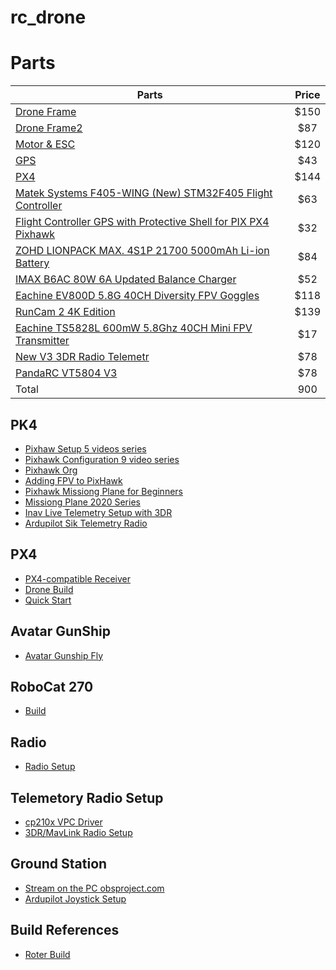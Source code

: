 # rc_drone

# Parts
| Parts | Price | 
|----------|:-------------:|
| [Drone Frame](https://www.amazon.com.au/FPVDrone-Racing-Carbon-Quadcopter-Freestyle/dp/B086X2JZD6/ref=sr_1_6?dchild=1&keywords=drone+frame&qid=1620382446&sr=8-6) | $150 |
| [Drone Frame2](https://www.amazon.com.au/iFlight-Titan-V1-3-Drone-Frame/dp/B0851BWBCJ/ref=sr_1_7?dchild=1&keywords=drone+frame&qid=1620382446&sr=8-7)| $87|
| [Motor & ESC](https://www.amazon.com.au/abcGoodefg-Brushless-Accessories-Quadcopter-Helicopter/dp/B08DXYNZS3/ref=sr_1_31?dchild=1&keywords=drone+motor+set&qid=1620382635&sr=8-31 )| $120 |
| [GPS](https://www.amazon.com.au/Compass-Protective-Antenna-Pixhawk-Control/dp/B07MQ3S67N/ref=sr_1_22?dchild=1&keywords=px4&qid=1620382911&sr=8-22)| $43|
| [PX4](https://www.amazon.com.au/dp/B07CHQ7SZ4?psc=1&pf_rd_p=54b7f949-efba-4e50-b9ed-7a8ba4b04d57&pf_rd_r=QB0QS9AM8KY12QC8AQAE&pd_rd_wg=lmJso&pd_rd_i=B07CHQ7SZ4&pd_rd_w=9Jp0b&pd_rd_r=d9170b01-f695-4f0a-af3a-88d6560ebb9e&ref_=pd_luc_rh_crh_rh_bxgy_reranked_01_01_t_img_lh)| $144|
|[Matek Systems F405-WING (New) STM32F405 Flight Controller ](https://www.banggood.com/Matek-Systems-F405-WING-(New)-STM32F405-Flight-Controller-Built-in-OSD-for-RC-Airplane-Fixed-Wing-p-1292190.html?rmmds=myorder&cur_warehouse=AU)| $63|
|[Flight Controller GPS with Protective Shell for PIX PX4 Pixhawk](https://www.banggood.com/Flight-Controller-GPS-with-Protective-Shell-for-PIX-PX4-Pixhawk-p-1005394.html?akmClientCountry=AU&p=IL29032695671201509S&cur_warehouse=CN)| $32 |
|[ZOHD LIONPACK MAX. 4S1P 21700 5000mAh Li-ion Battery](https://www.banggood.com/ZOHD-LIONPACK-MAX_-4S1P-21700-5000mAh-Li-ion-Battery-for-Long-Range-FPV-Sonicmodell-AR-Wing-or-Sonicmodell-AR-Wing-Pro-or-ZOHD-Nano-Tal0n-EVO-RC-Airplane-RC-Airplanes-Aerial-Survey-p-1719275.html?akmClientCountry=AU&cur_warehouse=CN)| $84|
|[IMAX B6AC 80W 6A Updated Balance Charger](https://www.banggood.com/IMAX-B6AC-80W-6A-Updated-Balance-Charger-Discharge-for-Lipo-or-Li-ion-or-LiFe-or-NiMh-Battery-p-1497293.html?rmmds=myorder&cur_warehouse=AU&ID=47759) | $52|
|[Eachine EV800D 5.8G 40CH Diversity FPV Goggles](https://www.banggood.com/Eachine-EV800D-5_8G-40CH-Diversity-FPV-Goggles-5-Inch-800+480-Video-Headset-HD-DVR-Build-in-Battery-p-1180354.html?cur_warehouse=USA&ID=532490&rmmds=search) | $118|
|[RunCam 2 4K Edition](https://www.banggood.com/RunCam-2-4K-Edition-HD-Recording-155-Degree-Wide-Angle-WiFi-FPV-Camera-49g-With-Replaceable-Battery-For-RC-Drone-Airplane-p-1686646.html?rmmds=myorder&cur_warehouse=CN)| $139|
|[Eachine TS5828L 600mW 5.8Ghz 40CH Mini FPV Transmitter](https://www.banggood.com/Eachine-TS5828L-600mW-5_8Ghz-40CH-Mini-FPV-Transmitter-VTX-with-LED-Display-For-Tiny-RC-Drone-p-1058136.html?rmmds=myorder&cur_warehouse=CN)| $17|
|[New V3 3DR Radio Telemetr](https://au.banggood.com/New-V3-3DR-Radio-Telemetry-433MHz-1000mW-with-OTG-Cable-for-APM-Pixhawk-Flight-Controller-RC-Drone-p-1460431.html?utm_source=googleshopping&utm_medium=cpc_organic&gmcCountry=AU&utm_content=minha&utm_campaign=minha-au-en-pc&currency=AUD&cur_warehouse=CN&createTmp=1&utm_source=googleshopping&utm_medium=cpc_bgcs&utm_content=sxxx&utm_campaign=sxxx-ssc-aug-all-1129&ad_id=400330096020&gclid=Cj0KCQjw_dWGBhDAARIsAMcYuJyo3Ur90Gasj8cah4_q99_8WaG5YSGQGpuM4GJTNBBO2FfzL_lGomsaAjNSEALw_wcB)| $78|
|[PandaRC VT5804 V3](https://au.banggood.com/PandaRC-VT5804-V3-5_8G-25mW-or-200mW-or-400mW-or-800mW-or-1000mW-Switchable-Long-Range-FPV-Video-Transmitter-VTX-Support-OSD-p-1701715.html?utm_source=googleshopping&utm_medium=cpc_organic&gmcCountry=AU&utm_content=minha&utm_campaign=minha-au-en-pc&currency=AUD&cur_warehouse=CN&createTmp=1&utm_source=googleshopping&utm_medium=cpc_bgcs&utm_content=sxxx&utm_campaign=sxxx-ssc-aug-all-1129&ad_id=400330096020&gclid=CjwKCAjwoNuGBhA8EiwAFxomA4vRyKK2qqIWWQ3MsmuOMeBjbe0St_-jkDvEgiAz6y64pdAm7SBZKhoCe1AQAvD_BwE)| $78|
| Total| 900|


## PK4
* [Pixhaw Setup 5 videos series](https://www.youtube.com/watch?v=uH2iCRA9G7k&t=1236s)
* [Pixhawk Configuration 9 video series](https://www.youtube.com/playlist?list=PLYsWjANuAm4rSLU7PQczfpQ9B4KbcPWsI)
* [Pixhawk Org](https://pixhawk.org/)
* [Adding FPV to PixHawk](https://www.youtube.com/watch?v=ghhqSGxdIwQ)
* [Pixhawk Missiong Plane for Beginners](https://www.youtube.com/watch?v=z_sZUOrnfY8)
* [Missiong Plane 2020 Series](https://www.youtube.com/playlist?list=PLYsWjANuAm4qJ8Lko-3xiYNGb2Hh22rDw)
* [Inav Live Telemetry Setup with 3DR](https://www.youtube.com/watch?v=XCQz9AeE2qA)
* [Ardupilot Sik Telemetry Radio](https://ardupilot.org/copter/docs/common-sik-telemetry-radio.html)

## PX4
* [PX4-compatible Receiver](https://docs.px4.io/master/en/getting_started/rc_transmitter_receiver.html)
* [Drone Build](https://www.youtube.com/watch?v=dDOQI5NoNP0)
* [Quick Start](https://docs.px4.io/master/en/assembly/quick_start_pixhawk4.html)



## Avatar GunShip
* [Avatar Gunship Fly](http://jivaro-models.org/samson_sa2/page_samson.html)
 

## RoboCat 270
* [Build](https://www.youtube.com/watch?v=RAyrWWiOUCI)


## Radio 
* [Radio Setup](https://www.youtube.com/watch?v=agjHu-WhCJw&t=345s)

## Telemetory Radio Setup
* [cp210x VPC Driver](https://www.silabs.com/developers/usb-to-uart-bridge-vcp-drivers)
* [3DR/MavLink Radio Setup](https://www.youtube.com/watch?v=0lINt4hv5tg) 

## Ground Station
* [Stream on the PC obsproject.com](https://www.youtube.com/watch?v=Ji7OC6isiOk)
* [Ardupilot Joystick Setup](https://ardupilot.org/copter/docs/common-joystick.html)

## Build  References
* [Roter Build](https://rotorbuilds.com)